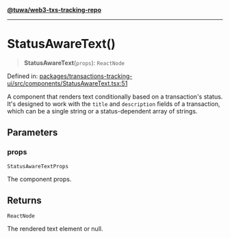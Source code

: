 [**@tuwa/web3-txs-tracking-repo**](../../../README.md)

***

# StatusAwareText()

> **StatusAwareText**(`props`): `ReactNode`

Defined in: [packages/transactions-tracking-ui/src/components/StatusAwareText.tsx:51](https://github.com/TuwaIO/web3-transactions-tracking/blob/ef26e0214bae02134bca62097cf4b010e691f9d5/packages/transactions-tracking-ui/src/components/StatusAwareText.tsx#L51)

A component that renders text conditionally based on a transaction's status.
It's designed to work with the `title` and `description` fields of a transaction,
which can be a single string or a status-dependent array of strings.

## Parameters

### props

`StatusAwareTextProps`

The component props.

## Returns

`ReactNode`

The rendered text element or null.
